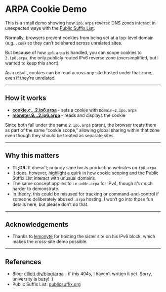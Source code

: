 # ARPA Cookie Demo

This is a small demo showing how `ip6.arpa` reverse DNS zones interact in unexpected ways with the [Public Suffix List](https://publicsuffix.org/).

Normally, browsers prevent cookies from being set at a top-level domain (e.g. `.com`) so they can’t be shared across unrelated sites.  

But because of how `ip6.arpa` is handled, you can scope cookies to `2.ip6.arpa`, the only publicly routed IPv6 reverse zone (oversimplified, but I wanted to keep this short).  

As a result, cookies can be read across *any* site hosted under that zone, even if they’re unrelated.

---

## How it works

- **[cookie.c…2.ip6.arpa](https://cookie.c.e.0.b.0.7.4.0.1.0.0.2.ip6.arpa/)** - sets a cookie with `Domain=2.ip6.arpa`
- **[monster.9…2.ip6.arpa](https://monster.9.4.8.e.0.7.4.0.1.0.0.2.ip6.arpa/)** - reads and displays the cookie

Since both fall under the same `2.ip6.arpa` parent, the browser treats them as part of the same “cookie scope,” allowing global sharing within that zone even though they should be treated as separate sites.

---

## Why this matters

- **TL;DR:** It doesn’t; nobody sane hosts production websites on `ip6.arpa`.
- It does, however, highlight a quirk in how cookie scoping and the Public Suffix List interact with unusual domains.
- The same concept applies to `in-addr.arpa` for IPv4, though it’s much harder to demonstrate.
- In theory, this could be misused for tracking or command-and-control if someone deliberately abused `.arpa` hosting. I won’t go into those fun details here, but please don’t do that.
--- 

## Acknowledgements

- Thanks to [lemonyte](https://9.4.8.e.0.7.4.0.1.0.0.2.ip6.arpa/) for hosting the sister site on his IPv6 block, which makes the cross-site demo possible.

---

## References

- Blog: [elliott.diy/blog/arpa](https://elliott.diy/blog/arpa) - if this 404s, I haven’t written it yet. Sorry, university is busy! :(
- Public Suffix List: [publicsuffix.org](https://publicsuffix.org/)
